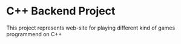 # C++ Backend Project
This project represents web-site for playing different kind of games programmend on C++
